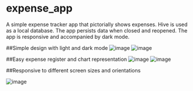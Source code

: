 # expense_app

A simple expense tracker app that pictorially shows expenses. Hive is used as a local database. The app persists data when closed and reopened. 
The app is responsive and accompanied by dark mode.

##Simple design with light and dark mode
![image](https://github.com/noobprograms/Expense-Tracker-App-in-Flutter/assets/78657816/c3e1f941-a747-4096-ac25-ef304211bbcf) ![image](https://github.com/noobprograms/Expense-Tracker-App-in-Flutter/assets/78657816/364e371f-cc16-45e4-84af-ae8f096a2acc)

##Easy expense register and chart representation
![image](https://github.com/noobprograms/Expense-Tracker-App-in-Flutter/assets/78657816/df642fc3-d32c-4ae1-9628-ed24cb2909bb) ![image](https://github.com/noobprograms/Expense-Tracker-App-in-Flutter/assets/78657816/bb3b44ae-c55c-4c3b-bc24-a4454e4fc3e1)

##Responsive to different screen sizes and orientations

![image](https://github.com/noobprograms/Expense-Tracker-App-in-Flutter/assets/78657816/877c34ae-3a67-4d7f-8dd2-76e0cc6916c3)

